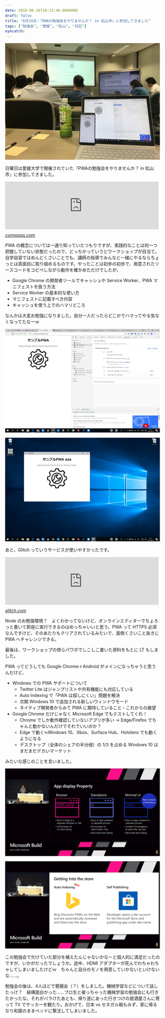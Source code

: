 ```yaml
---
date: 2018-06-26T18:23:40.0000000
draft: false
title: "6月24日：『PWAの勉強会をやりませんか？ in 松山市』に参加してきました"
tags: ["勉強会", "愛媛", "松山", "日記"]
eyecatch: 
---
```

<p><span itemscope itemtype="http://schema.org/Photograph"><img src="20180624150624.jpg" alt="f:id:daruyanagi:20180624150624j:plain" title="f:id:daruyanagi:20180624150624j:plain" class="hatena-fotolife" itemprop="image"></span></p><p>日曜日は愛媛大学で開催されていた『PWAの勉強会をやりませんか？ in 松山市』に参加してきました。</p><p><iframe src="https://hatenablog-parts.com/embed?url=https%3A%2F%2Fconnpass.com%2Fevent%2F88717%2F" title="PWAの勉強会をやりませんか？ in 松山市 (2018/06/24 13:00〜)" class="embed-card embed-webcard" scrolling="no" frameborder="0" style="display: block; width: 100%; height: 155px; max-width: 500px; margin: 10px 0px;"></iframe><cite class="hatena-citation"><a href="https://connpass.com/event/88717/">connpass.com</a></cite></p><p>PWA の概念については一通り知っていたつもりですが、実践的なことは何一つ把握していない状態だったので、どっちかっていうとワークショップが目当て。自学自習ではめんどくさいことでも、講師の指導でみんなと一緒にやるならちょっとは真面目に取り組めるものです。やったことは初歩の初歩で、用意されたソースコードをコピペしながら動作を確かめただけでしたが、</p>

<ul>
<li>Google Chrome の開発者ツールでキャッシュや Service Worker、PWA マニフェストを扱う方法</li>
<li>Service Worker の基本的な使い方</li>
<li>マニフェストに記載すべき内容</li>
<li>キャッシュを使う上でのハマリどころ</li>
</ul><p>なんかは大変お勉強になりました。自分一人だったらどこかでハマってやる気なくなってたなーｗ</p><p><span itemscope itemtype="http://schema.org/Photograph"><img src="20180626182122.png" alt="f:id:daruyanagi:20180626182122p:plain" title="f:id:daruyanagi:20180626182122p:plain" class="hatena-fotolife" itemprop="image"></span></p><p><span itemscope itemtype="http://schema.org/Photograph"><img src="20180626182202.png" alt="f:id:daruyanagi:20180626182202p:plain" title="f:id:daruyanagi:20180626182202p:plain" class="hatena-fotolife" itemprop="image"></span></p><p>あと、Glitch っていうサービスが使いやすかったです。</p><p><iframe src="https://hatenablog-parts.com/embed?url=https%3A%2F%2Fglitch.com%2F" title="Glitch - The Friendly, Creative Community" class="embed-card embed-webcard" scrolling="no" frameborder="0" style="display: block; width: 100%; height: 155px; max-width: 500px; margin: 10px 0px;"></iframe><cite class="hatena-citation"><a href="https://glitch.com/">glitch.com</a></cite></p><p>Node のお勉強環境？　よくわかってないけど、オンラインエディターでちょろっと書いて即座に実行できるのはめっちゃいいと思う。PWA って HTTPS 必須なんですけど、そのあたりもクリアされているみたいで、面倒くさいこと抜きに PWA へチャレンジできる。</p><p>最後は、ワークショップの傍らパワポでしこしこ書いた資料をもとに LT もしました。</p><p>PWA ってどうしても Google Chrome＋Android がメインになっちゃうと思うんだけど、</p>

<ul>
<li>Windows での PWA サポートについて
<ul>
<li>Twitter Lite はジャンプリストや共有機能にも対応している</li>
<li>Auto Indexing で「PWA は探しにくい」問題を解決</li>
<li>次期 Windows 10 で追加される新しいウィンドウモード</li>
<li>ネイティブ開発者からみて PWA に期待していること・これからの展望</li>
</ul></li>
<li>Google Chrome だけじゃなく Microsoft Edge でもテストしてくれ！
<ul>
<li>Chrome でしか動作確認していないアプリが多い → Edge/Firefox でちゃんと動かないんだけでそれでいいのか？</li>
<li>Edge で動く≒Windows 10、Xbox、Surface Hub、Hololens でも動くようになる</li>
<li>デスクトップ（全体のシェアの半分弱）の 1/3 を占める Windows 10 はまだまだデカいマーケット</li>
</ul></li>
</ul><p>みたいな感じのことを言いました。</p><p><span itemscope itemtype="http://schema.org/Photograph"><img src="20180626181524.png" alt="f:id:daruyanagi:20180626181524p:plain" title="f:id:daruyanagi:20180626181524p:plain" class="hatena-fotolife" itemprop="image"></span></p><p><span itemscope itemtype="http://schema.org/Photograph"><img src="20180626181555.png" alt="f:id:daruyanagi:20180626181555p:plain" title="f:id:daruyanagi:20180626181555p:plain" class="hatena-fotolife" itemprop="image"></span></p><p>この勉強会で欠けていた部分を補えたんじゃないかなーと個人的に満足だったのですが、いかがだったでしょうか。途中、HDMI アダプターが死んでわちゃわちゃしてしまいましたけどｗ　ちゃんと自分のモノを用意していかないといけないな……。</p><p>勉強会の後は、4人ほどで懇親会（？）をしました。機械学習などについて話したっけ？　結構面白かった……プロ生と被っちゃった機械学習の勉強会にも行きたかったな。それがバラけたあとも、帰り道にあった行きつけの居酒屋さんに寄って TV でサッカーを観たり。おかげで、日本 vs セネガル戦もみず、家に帰るなり和服のままベッドに撃沈してしまいました。</p>
